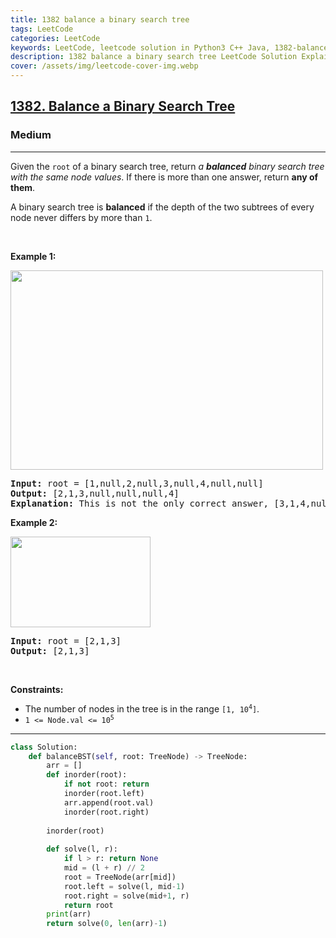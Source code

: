 ```yaml
---
title: 1382 balance a binary search tree
tags: LeetCode
categories: LeetCode
keywords: LeetCode, leetcode solution in Python3 C++ Java, 1382-balance-a-binary-search-tree solution
description: 1382 balance a binary search tree LeetCode Solution Explained
cover: /assets/img/leetcode-cover-img.webp
---
```





<h2><a href="https://leetcode.com/problems/balance-a-binary-search-tree/">1382. Balance a Binary Search Tree</a></h2><h3>Medium</h3><hr><div><p>Given the <code>root</code> of a binary search tree, return <em>a <strong>balanced</strong> binary search tree with the same node values</em>. If there is more than one answer, return <strong>any of them</strong>.</p>

<p>A binary search tree is <strong>balanced</strong> if the depth of the two subtrees of every node never differs by more than <code>1</code>.</p>

<p>&nbsp;</p>
<p><strong>Example 1:</strong></p>
<img alt="" src="https://assets.leetcode.com/uploads/2021/08/10/balance1-tree.jpg" style="width: 500px; height: 319px;">
<pre><strong>Input:</strong> root = [1,null,2,null,3,null,4,null,null]
<strong>Output:</strong> [2,1,3,null,null,null,4]
<b>Explanation:</b> This is not the only correct answer, [3,1,4,null,2] is also correct.
</pre>

<p><strong>Example 2:</strong></p>
<img alt="" src="https://assets.leetcode.com/uploads/2021/08/10/balanced2-tree.jpg" style="width: 224px; height: 145px;">
<pre><strong>Input:</strong> root = [2,1,3]
<strong>Output:</strong> [2,1,3]
</pre>

<p>&nbsp;</p>
<p><strong>Constraints:</strong></p>

<ul>
	<li>The number of nodes in the tree is in the range <code>[1, 10<sup>4</sup>]</code>.</li>
	<li><code>1 &lt;= Node.val &lt;= 10<sup>5</sup></code></li>
</ul>
</div>

---




```python
class Solution:
    def balanceBST(self, root: TreeNode) -> TreeNode:
        arr = []
        def inorder(root):
            if not root: return
            inorder(root.left)
            arr.append(root.val)
            inorder(root.right)
        
        inorder(root)
        
        def solve(l, r):
            if l > r: return None
            mid = (l + r) // 2
            root = TreeNode(arr[mid])
            root.left = solve(l, mid-1)
            root.right = solve(mid+1, r)
            return root
        print(arr)
        return solve(0, len(arr)-1)
```
